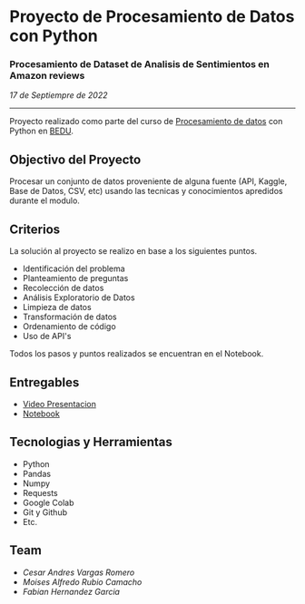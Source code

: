 # **Proyecto de Procesamiento de Datos con Python**

### **Procesamiento de Dataset de Analisis de Sentimientos en Amazon reviews**

*17 de Septiempre de 2022*

---
Proyecto realizado como parte del curso de [Procesamiento de datos](#) con Python en [BEDU](#).

## Objectivo del Proyecto
Procesar un conjunto de datos proveniente de alguna fuente (API, Kaggle, Base de Datos, CSV, etc) usando las tecnicas y conocimientos apredidos durante el modulo.

## Criterios
La solución al proyecto se realizo en base a los siguientes puntos.
* Identificación del problema
* Planteamiento de preguntas
* Recolección de datos
* Análisis Exploratorio de Datos
* Limpieza de datos
* Transformación de datos
* Ordenamiento de código
* Uso de API's

Todos los pasos y puntos realizados se encuentran en el Notebook.
## Entregables
* [Video Presentacion](#)
* [Notebook](https://colab.research.google.com/drive/1E8fOJsOZ9_SJPGRffquQSVwHfttUVlA7#scrollTo=-PICckQzVgW-)

## Tecnologias y Herramientas
* Python
* Pandas
* Numpy
* Requests
* Google Colab
* Git y Github
* Etc.

## Team
- *Cesar Andres Vargas Romero*
- *Moises Alfredo Rubio Camacho*
- *Fabian Hernandez Garcia*